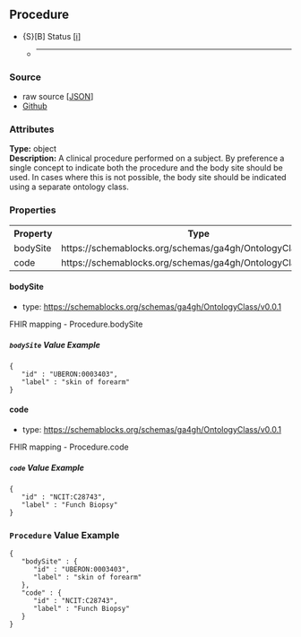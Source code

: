 
## Procedure

* {S}[B] Status  [[i]](https://schemablocks.org/about/sb-status-levels.html)
    - ____

<!--more-->

### Source

* raw source [[JSON](./Procedure.json)]
* [Github](https://github.com/ga4gh-schemablocks/sb-phenopackets/blob/master/working/Procedure.yaml)

### Attributes
  
__Type:__ object  
__Description:__ A clinical procedure performed on a subject. By preference a single concept to indicate both the procedure and the
body site should be used. In cases where this is not possible, the body site should be indicated using a separate
ontology class.


### Properties

<table>
  <tr>
    <th>Property</th>
    <th>Type</th>
  </tr>
  <tr>
    <td>bodySite</td>
    <td>https://schemablocks.org/schemas/ga4gh/OntologyClass/v0.0.1</td>
  </tr>
  <tr>
    <td>code</td>
    <td>https://schemablocks.org/schemas/ga4gh/OntologyClass/v0.0.1</td>
  </tr>

</table>


#### bodySite

* type: https://schemablocks.org/schemas/ga4gh/OntologyClass/v0.0.1

FHIR mapping - Procedure.bodySite


##### `bodySite` Value Example  

```
{
   "id" : "UBERON:0003403",
   "label" : "skin of forearm"
}
```

#### code

* type: https://schemablocks.org/schemas/ga4gh/OntologyClass/v0.0.1

FHIR mapping - Procedure.code


##### `code` Value Example  

```
{
   "id" : "NCIT:C28743",
   "label" : "Funch Biopsy"
}
```


### `Procedure` Value Example  

```
{
   "bodySite" : {
      "id" : "UBERON:0003403",
      "label" : "skin of forearm"
   },
   "code" : {
      "id" : "NCIT:C28743",
      "label" : "Funch Biopsy"
   }
}
```


